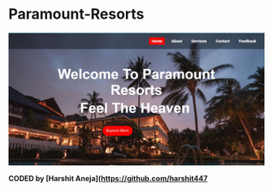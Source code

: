 # Paramount-Resorts

![template](./Capture.JPG)
<!-- ![template2](./template2.JPG) -->
 
<b>CODED by [Harshit Aneja](https://github.com/harshit447</b>